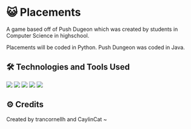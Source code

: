 # :smiley_cat: Placements
A game based off of Push Dugeon which was created by students in Computer Science in highschool.

Placements will be coded in Python. Push Dungeon was coded in Java.

## :hammer_and_wrench: Technologies and Tools Used

![](https://img.shields.io/static/v1?label=OS&message=Windows&color=<success>&logo=windows)
![](https://img.shields.io/static/v1?label=IDE&message=Visual+Studio&color=<success>&logo=visual-studio)
![](https://img.shields.io/static/v1?label=Language&message=Python&color=<success>&logo=python&logoColor=white)
![](https://img.shields.io/github/last-commit/trancornellh/Placements?logo=github)
![](https://img.shields.io/github/repo-size/trancornellh/Placements?color=success&logo=github)

## :gear: Credits

Created by trancornellh and CaylinCat ~

